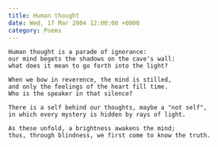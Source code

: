 ```yaml
---
title: Human thought
date: Wed, 17 Mar 2004 12:00:00 +0000
category: Poems
---
```


    Human thought is a parade of ignorance:  
    our mind begets the shadows on the cave's wall:  
    what does it mean to go forth into the light?

    When we bow in reverence, the mind is stilled,  
    and only the feelings of the heart fill time.  
    Who is the speaker in that silence?

    There is a self behind our thoughts, maybe a "not self",  
    in which every mystery is hidden by rays of light.

    As these unfold, a brightness awakens the mind;  
    thus, through blindness, we first come to know the truth.


